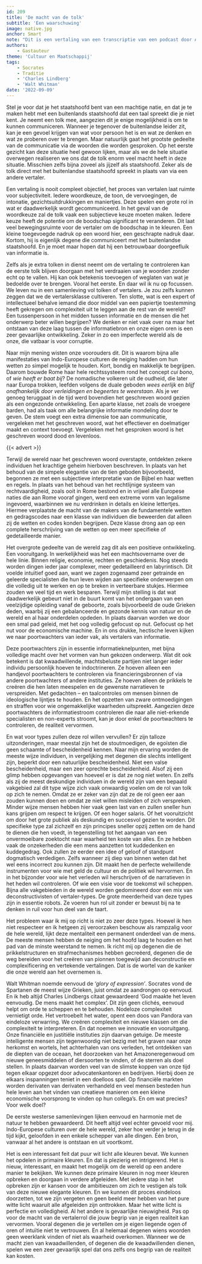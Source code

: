 ```yaml
---
id: 209
title: 'De macht van de tolk'
subtitle: 'Een waarschuwing'
image: native.jpg
anchor: Smart
note: "Dit is een vertaling van een transcriptie van een podcast door Asha Logos genaamd 'In Pursuit of Clarity, Episode #14: The Power of the Interpreter'."
authors:
    - Gastauteur
theme: 'Cultuur en Maatschappij'
tags:
    - Socrates
    - Traditie
    - 'Charles Lindberg'
    - 'Walt Whitman'
date: '2022-09-09'
---
```


Stel je voor dat je het staatshoofd bent van een machtige natie, en dat je te maken hebt met een buitenlands staatshoofd dat een taal spreekt die je niet kent. Je neemt een tolk mee, aangezien dit je enige mogelijkheid is om te kunnen communiceren. Wanneer je tegenover de buitenlandse leider zit, kan je een gevoel krijgen van wat voor persoon het is en wat ze denken en wat ze proberen over te brengen. Maar natuurlijk gaat het grootste gedeelte van de communicatie via de woorden die worden gesproken. Op het eerste gezicht kan deze situatie heel gewoon lijken, maar als we de hele situatie overwegen realiseren we ons dat de tolk enorm veel macht heeft in deze situatie. Misschien zelfs bijna zoveel als jijzelf als staatshoofd. Zeker als de tolk direct met het buitenlandse staatshoofd spreekt in plaats van via een andere vertaler. 

Een vertaling is nooit compleet objectief, het proces van vertalen laat ruimte voor subjectiviteit. Iedere woordkeuze, de toon, de vervoegingen, de intonatie, gezichtsuitdrukkingen en maniertjes. Deze spelen een grote rol in wat er daadwerkelijk wordt gecommuniceerd. In het geval van de woordkeuze zal de tolk vaak een subjectieve keuze moeten maken. Iedere keuze heeft de potentie om de boodschap significant te veranderen. Dit laat veel bewegingsruimte voor de vertaler om de boodschap in te kleuren. Een kleine toegevoegde nadruk op een woord hier, een geschrapte nadruk daar. Kortom, hij is eigenlijk degene die communiceert met het buitenlandse staatshoofd. En je moet maar hopen dat hij een betrouwbaar doorgeefluik van informatie is.

Zelfs als je extra tolken in dienst neemt om de vertaling te controleren kan de eerste tolk blijven doorgaan met het verdraaien van je woorden zonder echt op te vallen. Hij kan ook betekenis toevoegen of weglaten van wat je bedoelde over te brengen. Vooral het eerste. En daar wil ik nu op focussen. We leven nu in een samenleving vol tolken of vertalers. Je zou zelfs kunnen zeggen dat we de vertalersklasse cultiveren. Ten slotte, wat is een expert of intellectueel behalve iemand die door middel van een papiertje toestemming heeft gekregen om complexiteit uit te leggen aan de rest van de wereld? Een tussenpersoon in het midden tussen informatie en de mensen die het onderwerp beter willen begrijpen? We denken er niet vaak over na maar het ontstaan van deze laag tussen de informatiebron en onze eigen oren is een zeer gevaarlijke ontwikkeling. Zeker in zo een imperfecte wereld als de onze, die vatbaar is voor corruptie.

Naar mijn mening wisten onze voorouders dit. Dit is waarom bijna alle manifestaties van Indo-Europese culturen de neiging hadden om hun wetten zo simpel mogelijk te houden. Kort, bondig en makkelijk te begrijpen. Daarom bouwde Rome haar hele rechtssysteem rond het concept *cui bono*, of *wie heeft er baat bij*? De nomadische volkeren uit de oudheid, die later naar Europa trokken, leefden volgens de duale geboden *wees eerlijk* en *blijf onafhankelijk door verleidingen en begeertes te weerstaan*. Als je ver genoeg teruggaat in de tijd werd bovendien het geschreven woord gezien als een ongezonde ontwikkeling. Een aparte klasse, net zoals de vroegere barden, had als taak om alle belangrijke informatie mondeling door te geven. De stem voegt een extra dimensie toe aan communicatie, vergeleken met het geschreven woord, wat het effectiever en doelmatiger maakt en context toevoegt. Vergeleken met het gesproken woord is het geschreven woord dood en levenloos.

{{< advert >}}

Terwijl de wereld naar het geschreven woord overstapte, ontdekten zekere individuen het krachtige geheim hierboven beschreven. In plaats van het behoud van de simpele elegantie van de tien geboden bijvoorbeeld, begonnen ze met een subjectieve interpretatie van de Bijbel en haar wetten en regels. In plaats van het behoud van het rechtlijnige systeem van rechtvaardigheid, zoals ooit in Rome bestond en in vrijwel alle Europese naties die aan Rome vooraf gingen, werd een extreme vorm van legalisme ingevoerd, waarbinnen we nu verdrinken in details en kleine lettertjes. Hiermee verplaatste de macht van de makers van de fundamentele wetten en gedragscodes naar een klasse van individuen die beweerden dat alleen zij de wetten en codes konden begrijpen. Deze klasse drong aan op een complete herschrijving van de wetten op een meer specifieke of gedetailleerde manier. 

Het overgrote gedeelte van de wereld zag dit als een positieve ontwikkeling. Een vooruitgang. In werkelijkheid was het een machtsovername over de hele linie. Binnen religie, economie, rechten en geschiedenis. Nog steeds worden dingen ieder jaar complexer, meer gedetailleerd en labyrintisch. Dit voelde intuïtief goed aan, want we zagen zogenaamd zeer getrainde en geleerde specialisten die hun leven wijden aan specifieke onderwerpen om die volledig uit te werken en op te breken in verteerbare stukjes. Hiermee zouden we veel tijd en werk besparen. Terwijl mijn stelling is dat wat daadwerkelijk gebeurt niet in de buurt komt van het ondergaan van een veelzijdige opleiding vanaf de geboorte, zoals bijvoorbeeld de oude Grieken deden, waarbij zij een gebalanceerde en gezonde kennis van natuur en de wereld en al haar onderdelen opdeden. In plaats daarvan worden we door een smal pad geleid, met het oog volledig gefocust op nut. Gefocust op het nut voor de economische machine. En in ons drukke, hectische leven kijken we naar poortwachters van ieder vak, als vertalers van informatie. 

Deze poortwachters zijn in essentie informatieknelpunten, met bijna volledige macht over het vormen van hun gekozen onderwerp. Wat dit ook betekent is dat kwaadwillende, machtsbeluste partijen niet langer ieder individu persoonlijk hoeven te indoctrineren. Ze hoeven alleen een handjevol poortwachters te controleren via financieringsbronnen of via andere poortwachters of andere instituties. Ze hoeven alleen de prikkels te creëren die hen laten meespelen en de gewenste narratieven te verspreiden. Met gedachten – en taalcontroles om mensen binnen de ideologische lijntjes te houden. En het opzetten van zware ontmoedigingen en straffen voor wie ongemakkelijke waarheden uitspreekt. Aangezien deze poortwachters de informatiestroom controleren die naar alle niet-erkende specialisten en non-experts stroomt, kan je door enkel de poortwachters te controleren, de realiteit vervormen. 

En wat voor types zullen deze rol willen vervullen? Er zijn talloze uitzonderingen, maar meestal zijn het de stoutmoedigen, de egoïsten die geen schaamte of bescheidenheid kennen. Naar mijn ervaring worden de meeste wijze individuen, in vergelijking met degenen die slechts intelligent zijn, beperkt door een natuurlijke bescheidenheid. Niet een valse bescheidenheid, maar een zeer oprechte bescheidenheid. Alsof zij een glimp hebben opgevangen van hoeveel er is dat ze nog niet weten. En zelfs als zij de meest deskundige individuen in de wereld zijn van een bepaald vakgebied zal dit type wijze zich vaak onwaardig voelen om de rol van tolk op zich te nemen. Omdat ze er zeker van zijn dat ze de rol geen eer aan zouden kunnen doen en omdat ze niet willen misleiden of zich verspreken. Minder wijze mensen hebben hier vaak geen last van en zullen sneller hun kans grijpen om respect te krijgen. Of een hoger salaris. Of het vooruitzicht om door het grote publiek als deskundig en succesvol gezien te worden. Dit specifieke type zal zichzelf en zijn principes sneller opzij zetten om de hand te dienen die hen voedt, in tegenstelling tot het aangaan van een onvermoeibare zoektocht naar waarheid ten koste van alles. En ze hebben vaak de onzekerheden die een mens aanzetten tot kuddedenken en kuddegedrag. Ook zullen ze eerder een idee of geloof of standpunt dogmatisch verdedigen. Zelfs wanneer zij diep van binnen weten dat het wel eens incorrect zou kunnen zijn. Dit maakt hen de perfecte welwillende instrumenten voor wie met geld de cultuur en de politiek wil hervormen. En in het bijzonder voor wie het verleden wil herschrijven of de narratieven in het heden wil controleren. Of wie een visie voor de toekomst wil scheppen. Bijna alle vakgebieden in de wereld worden gedomineerd door een mix van deconstructivisten of vertaler-types. De grote meerderheid van deze types zijn in essentie robots. Ze voeren hun rol uit zonder er bewust bij na te denken in ruil voor hun deel van de taart. 

Het probleem waar ik mij op richt is niet zo zeer deze types. Hoewel ik hen niet respecteer en ik hetgeen zij veroorzaken beschouw als rampzalig voor de hele wereld, lijkt deze mentaliteit een permanent onderdeel van de mens. De meeste mensen hebben de neiging om het hoofd laag te houden en het pad van de minste weerstand te nemen. Ik richt mij op degenen die de prikkelstructuren en strafmechanismes hebben gecreëerd, degenen die de weg bereiden voor het creëren van pionnen toegewijd aan deconstructie en complexificering en vertekende vertalingen. Dat is de wortel van de kanker die onze wereld aan het overnemen is.

Walt Whitman noemde eenvoud de *‘glory of expression’*. Socrates vond de Spartanen de meest wijze Grieken, juist omdat ze aandrongen op eenvoud. En ik heb altijd Charles Lindbergs citaat gewaardeerd ‘God maakte het leven eenvoudig. De mens maakt het complex’. Dit zijn geen clichés, eenvoud helpt om orde te scheppen en te behouden. Nodeloze complexiteit vernietigt orde. Het vertroebelt het water, opent een doos van Pandora van eindeloze verwarring. We creëren complexiteit en nieuwe klassen om die complexiteit te interpreteren. En dat noemen we innovatie en vooruitgang. Onze financiële en justitiële instituties zijn daarvan getuige. De meeste intelligente mensen zijn tegenwoordig niet bezig met het graven naar onze herkomst en wortels, het achterhalen van ons verleden, het ontdekken van de diepten van de oceaan, het doorzoeken van het Amazoneregenwoud om nieuwe geneesmiddelen of diersoorten te vinden, of de sterren als doel stellen. In plaats daarvan worden veel van de slimste koppen van onze tijd tegen elkaar opgezet door advocatenkantoren en bedrijven. Hierbij doen ze elkaars inspanningen teniet in een doelloos spel. Op financiële markten worden derivaten van derivaten verhandeld en veel mensen besteden hun hele leven aan het vinden van creatieve manieren om een kleine economische voorsprong te vinden op hun collega’s. En om wat precies? Voor welk doel?

De eerste westerse samenlevingen lijken eenvoud en harmonie met de natuur te hebben gewaardeerd. Dit heeft altijd veel echter gevoeld voor mij. Indo-Europese culturen over de hele wereld, zeker hoe verder je terug in de tijd kijkt, geloofden in een enkele schepper van alle dingen. Één bron, vanwaar al het andere is ontstaan en uit voortkomt.

Het is een interessant feit dat puur wit licht alle kleuren bevat. We kunnen het opdelen in primaire kleuren. En dat is plezierig en intrigerend. Het is nieuw, interessant, en maakt het mogelijk om de wereld op een andere manier te bekijken. We kunnen deze primaire kleuren in nog meer kleuren opbreken en doorgaan in verdere afgeleiden. Met iedere stap in het opbreken zijn er kansen voor de ambitieuzen om zich te vestigen als tolk van deze nieuwe elegante kleuren. En we kunnen dit proces eindeloos doorzetten, tot we zijn vergeten en geen beeld meer hebben van het pure witte licht waaruit alle afgeleiden zijn onttrokken. Maar het witte licht is perfectie en volledigheid. Al het andere is gevaarlijke nieuwigheid. Pas op voor de macht van de vertalerrol die jouw begrip van je eigen realiteit kan vervormen. Vooral degenen die je vertellen om je eigen liegende ogen of oren of intuïtie niet te vertrouwen. En al helemaal degenen wiens woorden geen weerklank vinden of niet als waarheid overkomen. Wanneer we de macht zien van kwaadwillenden, of degenen die de kwaadwillenden dienen, spelen we een zeer gevaarlijk spel dat ons zelfs ons begrip van de realiteit kan kosten.
